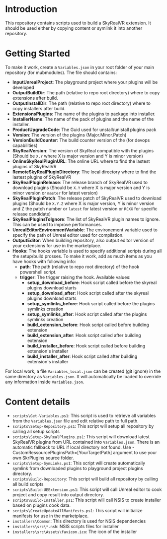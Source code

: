 
# Introduction 
This repository contains scripts used to build a SkyRealVR extension. It should be used either by copying content or symlink it into another repository.

# Getting Started
To make it work, create a `Variables.json` in your root folder of your main repository (for mubmodules). The file should contains:
* **InputUnrealProject**: The playground project where your plugins will be developed
* **OutputBuildDir**: The path (relative to repo root directory) where to copy extensions after build.
* **OutputInstallDir**: The path (relative to repo root directory) where to copy installers after build.
* **ExtensionsPlugins**: The name of the plugins to package into installer.
* **InstallerName**: The name of the pack of plugins and the name of the installer.
* **ProductUpgradeCode**: The Guid used for unstall/unistall plugins pack
* **Version**: The version of the plugins (Major.Minor.Patch)
* **VersionBuildCounter**: The build counter version of the (for devops capabilities)
* **SkyRealVersion**: The version of SkyReal compatible with the plugins (Should be `X.Y` where X is major version and Y is minor version) 
* **OnlineSkyRealPluginURL**: The online URL where to find the lastest plugins of SkyRealVR
* **RemoteSkyRealPluginDirectory**: The local directory where to find the lastest plugins of SkyRealVR
* **SkyRealPluginRelease**: The release branch of SkyRealVR used to download plugins (Should be `X.Y` where X is major version and Y is minor version or `master` for latest version)
* **SkyRealPluginPatch**: The release patch of SkyRealVR used to download plugins (Should be `X.Y.Z` where X is major version, Y is minor version and Z the patch number or `latest` for latest version or `RCXX` for specific release candidate)
* **SkyRealPluginsToIgnore**: The list of SkyRealVR plugin names to ignore. This can be used to improve performances.
* **UnrealEditorEnvironmentVariable**: The environement variable used to specify the path of Unreal editor used for compilation.
* **OutputEditor**: When building repository, also output editor version of your extensions for use in the marketplace.
* **Hooks**: The hooks variable is used to specify additional scripts during all the setup/build prosses. To make it work, add as much items as you have hooks with following info:
  * **path**: The path (relative to repo root directory) of the hook powershell script.
  * **trigger**: The trigger raising the hook. Available values:
    * **setup_download_before**: Hook script called before the skyreal plugins download starts
    * **setup_download_after**: Hook script called after the skyreal plugins download starts
    * **setup_symlinks_before**: Hook script called before the plugins symlinks creation
    * **setup_symlinks_after**: Hook script called after the plugins symlinks creation
    * **build_extension_before**: Hook script called before building extension
    * **build_extension_after**: Hook script called after building extension
    * **build_installer_before**: Hook script called before building extension's installer
    * **build_installer_after**: Hook script called after building extension's installer


For local work, a file `Variables_local.json` can be created (git ignore) in the same directory as `Variables.json`. It will automatically be loaded to override any information inside `Variables.json`.

# Content details
* `scripts\Get-Variables.ps1`: This script is used to retrieve all variables from the `Variables.json` file and edit relative path to full path.
* `scripts\Setup-Repository.ps1`: This script will setup all repository by calling all setup scripts
* `scripts\Setup-SkyRealPlugins.ps1`: This script will download latest SkyRealVR plugins from URL contained into `Variables.json`. There is an automatic fallback to URL if local directory not found. Use -CustomRessourcePluginsPath=[YourTargetPath] argument to use your own SkrPlugins source folder.
* `scripts\Setup-SymLinks.ps1`: This script will create automatically symlink from downloaded plugins to playground project plugins directory.
* `scripts\Build-Repository`: This script will build all repository by calling all build scripts
* `scripts\Build-UEExtension.ps1`: This script will call Unreal editor to cook project and copy result into output directory.
* `scripts\Build-Installer.ps1`: This script will call NSIS to create installer based on plugins cook data.
* `scripts\CreateUpdateAllManifests.ps1`: This script will initialize manifests for use in the marketplace.
* `installers\Common`: This directory is used for NSIS dependencies
* `installers\src\*.nsh`: NSIS scripts files for installer
* `installers\src\Assets\favicon.ico`: The icon of the installer